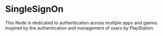 # SingleSignOn
This Node is dedicated to authentication across multiple apps and games.
Inspired by the authentication and management of users by PlayStation.
